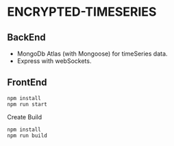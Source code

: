 # ENCRYPTED-TIMESERIES

## BackEnd

- MongoDb Atlas (with Mongoose) for timeSeries data.
- Express with webSockets.


## FrontEnd

```
npm install
npm run start
```

Create Build

```
npm install
npm run build
```
